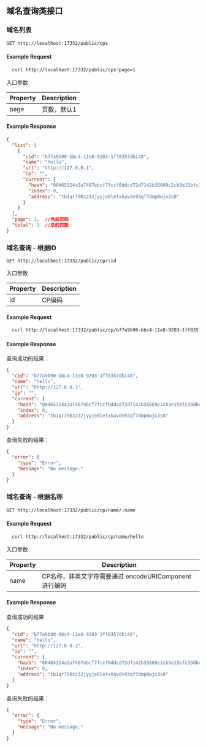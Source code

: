 ## 域名查询类接口

### 域名列表

```endpoint
GET http://localhost:17332/public/cps
```

#### Example Request

```bash
  curl http://localhost:17332/public/cps?page=1
```

入口参数

Property | Description
---|---
page   |  页数，默认1

#### Example Response

```json
{
  "list": [
    {
      "cid": "b77a9b90-bbc4-11e8-9203-1ff8357db148",                                //CP编码
      "name": "hello",                                                              //CP名称
      "url": "http://127.0.0.1",                                                    //CP域名
      "ip": "",                                                                     //CP的IP地址
      "current": {
        "hash": "00465324a3a7487ebcf7fccf0ddcd72d7142b35669c2cb3e15bfc39dbef7e96a", //记录所在哈希
        "index": 0,                                                                 //对应的输出索引
        "address": "tb1qr790zz32jyyje8letxkavdv93qf7dmp0wjx3s0"                     //记录归属地址
      }
    }
  ],
  "page": 1,  //当前页码
  "total": 1  //总的页数
}
```
### 域名查询 - 根据ID

```endpoint
GET http://localhost:17332/public/cp/:id
```

入口参数

Property | Description
---|---
id   |  CP编码

#### Example Request

```bash
  curl http://localhost:17332/public/cp/b77a9b90-bbc4-11e8-9203-1ff8357db148
```

#### Example Response

查询成功的结果：
```json
{
  "cid": "b77a9b90-bbc4-11e8-9203-1ff8357db148",
  "name": "hello",
  "url": "http://127.0.0.1",
  "ip": "",
  "current": {
    "hash": "00465324a3a7487ebcf7fccf0ddcd72d7142b35669c2cb3e15bfc39dbef7e96a",
    "index": 0,
    "address": "tb1qr790zz32jyyje8letxkavdv93qf7dmp0wjx3s0"
  }
}
```

查询失败的结果：
```json
{
  "error": {
    "type": "Error",
    "message": "No message."
  }
}
```

### 域名查询 - 根据名称

```endpoint
GET http://localhost:17332/public/cp/name/:name
```

#### Example Request

```bash
  curl http://localhost:17332/public/cp/name/hello
```

入口参数

Property | Description
---|---
name   |  CP名称，非英文字符需要通过 encodeURIComponent 进行编码

#### Example Response

查询成功的结果
```json
{
  "cid": "b77a9b90-bbc4-11e8-9203-1ff8357db148",
  "name": "hello",
  "url": "http://127.0.0.1",
  "ip": "",
  "current": {
    "hash": "00465324a3a7487ebcf7fccf0ddcd72d7142b35669c2cb3e15bfc39dbef7e96a",
    "index": 0,
    "address": "tb1qr790zz32jyyje8letxkavdv93qf7dmp0wjx3s0"
  }
}
```

查询失败的结果：
```json
{
  "error": {
    "type": "Error",
    "message": "No message."
  }
}
```
